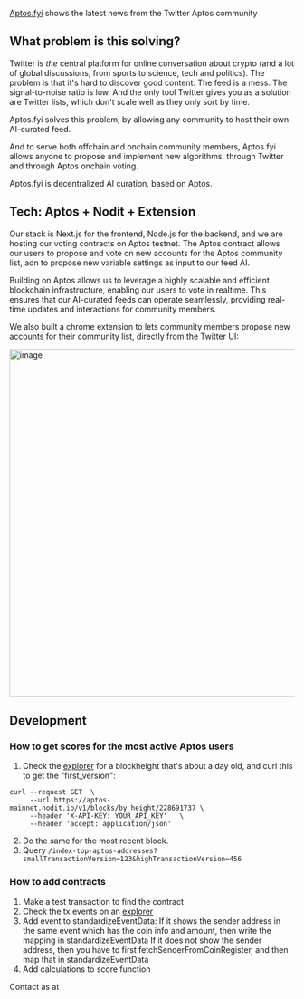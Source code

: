 [Aptos.fyi](https://aptos.fyi) shows the latest news from the Twitter Aptos community

## What problem is this solving?

Twitter is _the_ central platform for online conversation about crypto (and a lot of global discussions, from sports to science, tech and politics). The problem is that it's hard to discover good content. The feed is a mess. The signal-to-noise ratio is low. And the only tool Twitter gives you as a solution are Twitter lists, which don't scale well as they only sort by time.

Aptos.fyi solves this problem, by allowing any community to host their own AI-curated feed.

And to serve both offchain and onchain community members, Aptos.fyi allows anyone to propose and implement new algorithms, through Twitter and through Aptos onchain voting.

Aptos.fyi is decentralized AI curation, based on Aptos.

## Tech: Aptos + Nodit + Extension

Our stack is Next.js for the frontend, Node.js for the backend, and we are hosting our voting contracts on Aptos testnet. The Aptos contract allows our users to propose and vote on new accounts for the Aptos community list, adn to propose new variable settings as input to our feed AI.

Building on Aptos allows us to leverage a highly scalable and efficient blockchain infrastructure, enabling our users to vote in realtime. This ensures that our AI-curated feeds can operate seamlessly, providing real-time updates and interactions for community members.

We also built a chrome extension to lets community members propose new accounts for their community list, directly from the Twitter UI:

<img width="615" alt="image" src="https://github.com/user-attachments/assets/bc1b7b55-8d63-48e8-8d08-ebeab11a72a1">


## Development

### How to get scores for the most active Aptos users

  1. Check the [explorer](https://aptos-explorer.xangle.io/blocks/228872725/block) for a blockheight that's about a day old, and curl this to get the "first_version":
  ```
  curl --request GET  \
       --url https://aptos-mainnet.nodit.io/v1/blocks/by_height/228691737 \
       --header 'X-API-KEY: YOUR_API_KEY'   \
       --header 'accept: application/json'
  ```
  2. Do the same for the most recent block.
  3. Query `/index-top-aptos-addresses?smallTransactionVersion=123&highTransactionVersion=456`

### How to add contracts

  1. Make a test transaction to find the contract
  2. Check the tx events on an [explorer](https://explorer.aptoslabs.com/)
  3. Add event to standardizeEventData:
  If it shows the sender address in the same event which has the coin info and amount, then write the mapping in standardizeEventData
  If it does not show the sender address, then you have to first fetchSenderFromCoinRegister, and then map that in standardizeEventData
  4. Add calculations to score function



Contact as at 
